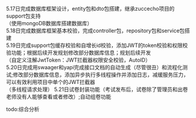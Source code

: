5.17日完成数据库框架设计，entity包和dto包搭建，继承zuccecho项目的support包支持<br>
（使用mongoDB数据库搭建数据库）<br>
5.18日完成数据库框架基本校验，完成controller包，repository包和service包搭建<br>
5.19日完成support包缓存校验和自增长id校验，添加JWT的token校验和权限校验功能；根据后续开发规划修改部分数据库信息；规划后续开发<br>
（自定义注解JwtToken：JWT拦截器权限安全校验，AutoID）<br>
5.20日完成用swaager和yapi完成接口文档的自动生成（尽管很丑）和流程化测试;修改部分数据库信息，添加异步执行多线程操作并添加日志，减缓服务压力，可以有效利用项目中单个的JWT拦截器<br>
（多线程请求处理）
5.21日试卷封装功能（考试发布后，试卷除了管理员和出卷老师没有人能够查看或者修改）;自动组卷功能

todo:综合分析<br>
